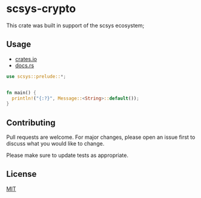 # scsys-crypto

This crate was built in support of the scsys ecosystem; 

## Usage

- [crates.io](https://crates.io/crates/scsys-crypto)
- [docs.rs](https://docs.rs/scsys-crypto)

```rust
use scsys::prelude::*;


fn main() {
  println!("{:?}", Message::<String>::default());
}
```

## Contributing

Pull requests are welcome. For major changes, please open an issue first
to discuss what you would like to change.

Please make sure to update tests as appropriate.

## License

[MIT](https://choosealicense.com/licenses/mit/)